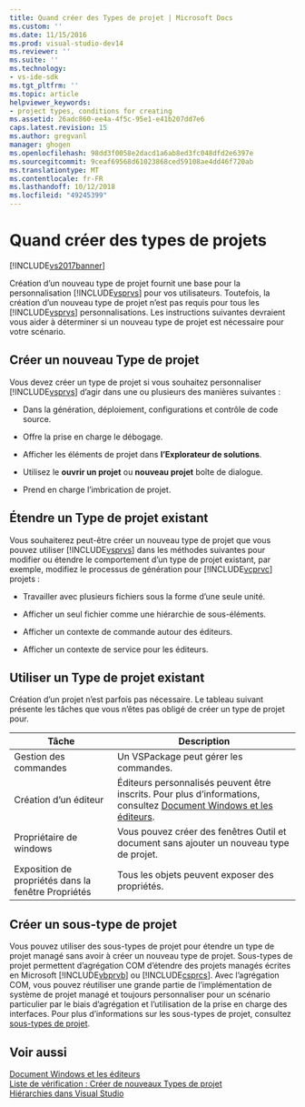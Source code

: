 ```yaml
---
title: Quand créer des Types de projet | Microsoft Docs
ms.custom: ''
ms.date: 11/15/2016
ms.prod: visual-studio-dev14
ms.reviewer: ''
ms.suite: ''
ms.technology:
- vs-ide-sdk
ms.tgt_pltfrm: ''
ms.topic: article
helpviewer_keywords:
- project types, conditions for creating
ms.assetid: 26adc860-ee4a-4f5c-95e1-e41b207dd7e6
caps.latest.revision: 15
ms.author: gregvanl
manager: ghogen
ms.openlocfilehash: 98dd3f0058e2dacd1a6ab8ed3fc048dfd2e6397e
ms.sourcegitcommit: 9ceaf69568d61023868ced59108ae4dd46f720ab
ms.translationtype: MT
ms.contentlocale: fr-FR
ms.lasthandoff: 10/12/2018
ms.locfileid: "49245399"
---
```

# <a name="when-to-create-project-types"></a>Quand créer des types de projets
[!INCLUDE[vs2017banner](../../includes/vs2017banner.md)]

Création d’un nouveau type de projet fournit une base pour la personnalisation [!INCLUDE[vsprvs](../../includes/vsprvs-md.md)] pour vos utilisateurs. Toutefois, la création d’un nouveau type de projet n’est pas requis pour tous les [!INCLUDE[vsprvs](../../includes/vsprvs-md.md)] personnalisations. Les instructions suivantes devraient vous aider à déterminer si un nouveau type de projet est nécessaire pour votre scénario.  
  
## <a name="create-a-new-project-type"></a>Créer un nouveau Type de projet  
 Vous devez créer un type de projet si vous souhaitez personnaliser [!INCLUDE[vsprvs](../../includes/vsprvs-md.md)] d’agir dans une ou plusieurs des manières suivantes :  
  
-   Dans la génération, déploiement, configurations et contrôle de code source.  
  
-   Offre la prise en charge le débogage.  
  
-   Afficher les éléments de projet dans **l’Explorateur de solutions**.  
  
-   Utilisez le **ouvrir un projet** ou **nouveau projet** boîte de dialogue.  
  
-   Prend en charge l’imbrication de projet.  
  
## <a name="extend-an-existing-project-type"></a>Étendre un Type de projet existant  
 Vous souhaiterez peut-être créer un nouveau type de projet que vous pouvez utiliser [!INCLUDE[vsprvs](../../includes/vsprvs-md.md)] dans les méthodes suivantes pour modifier ou étendre le comportement d’un type de projet existant, par exemple, modifiez le processus de génération pour [!INCLUDE[vcprvc](../../includes/vcprvc-md.md)] projets :  
  
-   Travailler avec plusieurs fichiers sous la forme d’une seule unité.  
  
-   Afficher un seul fichier comme une hiérarchie de sous-éléments.  
  
-   Afficher un contexte de commande autour des éditeurs.  
  
-   Afficher un contexte de service pour les éditeurs.  
  
## <a name="use-an-existing-project-type"></a>Utiliser un Type de projet existant  
 Création d’un projet n’est parfois pas nécessaire. Le tableau suivant présente les tâches que vous n’êtes pas obligé de créer un type de projet pour.  
  
|Tâche|Description|  
|----------|-----------------|  
|Gestion des commandes|Un VSPackage peut gérer les commandes.|  
|Création d’un éditeur|Éditeurs personnalisés peuvent être inscrits. Pour plus d’informations, consultez [Document Windows et les éditeurs](http://msdn.microsoft.com/en-us/603625e1-62b6-413a-bc44-089346e166bc).|  
|Propriétaire de windows|Vous pouvez créer des fenêtres Outil et document sans ajouter un nouveau type de projet.|  
|Exposition de propriétés dans la fenêtre Propriétés|Tous les objets peuvent exposer des propriétés.|  
  
## <a name="create-a-project-subtype"></a>Créer un sous-type de projet  
 Vous pouvez utiliser des sous-types de projet pour étendre un type de projet managé sans avoir à créer un nouveau type de projet. Sous-types de projet permettent d’agrégation COM d’étendre des projets managés écrites en Microsoft [!INCLUDE[vbprvb](../../includes/vbprvb-md.md)] ou [!INCLUDE[csprcs](../../includes/csprcs-md.md)]. Avec l’agrégation COM, vous pouvez réutiliser une grande partie de l’implémentation de système de projet managé et toujours personnaliser pour un scénario particulier par le biais d’agrégation et l’utilisation de la prise en charge des interfaces. Pour plus d’informations sur les sous-types de projet, consultez [sous-types de projet](../../extensibility/internals/project-subtypes.md).  
  
## <a name="see-also"></a>Voir aussi  
 [Document Windows et les éditeurs](http://msdn.microsoft.com/en-us/603625e1-62b6-413a-bc44-089346e166bc)   
 [Liste de vérification : Créer de nouveaux Types de projet](../../extensibility/internals/checklist-creating-new-project-types.md)   
 [Hiérarchies dans Visual Studio](../../extensibility/internals/hierarchies-in-visual-studio.md)

